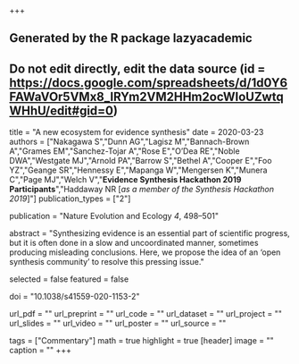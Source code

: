 +++
## Generated by the R package lazyacademic
## Do not edit directly, edit the data source (id = https://docs.google.com/spreadsheets/d/1d0Y6FAWaVOr5VMx8_lRYm2VM2HHm2ocWIoUZwtqWHhU/edit#gid=0)

title = "A new ecosystem for evidence synthesis"
date = 2020-03-23
authors = ["Nakagawa S","Dunn AG","Lagisz M","Bannach-Brown A","Grames EM","Sanchez-Tojar A","Rose E","O’Dea RE","Noble DWA","Westgate MJ","Arnold PA","Barrow S","Bethel A","Cooper E","Foo YZ","Geange SR","Hennessy E","Mapanga W","Mengersen K","Munera C","Page MJ","Welch V","**Evidence Synthesis Hackathon 2019 Participants**","Haddaway NR [*as a member of the Synthesis Hackathon 2019*]"]
publication_types = ["2"]

publication = "Nature Evolution and Ecology *4*, 498–501"

abstract = "Synthesizing evidence is an essential part of scientific progress, but it is often done in a slow and uncoordinated manner, sometimes producing misleading conclusions. Here, we propose the idea of an ‘open synthesis community’ to resolve this pressing issue."

selected = false
featured = false

doi = "10.1038/s41559-020-1153-2"

url_pdf = ""
url_preprint = ""
url_code = ""
url_dataset = ""
url_project = ""
url_slides = ""
url_video = ""
url_poster = ""
url_source = ""

tags = ["Commentary"]
math = true
highlight = true
[header]
image = ""
caption = ""
+++

